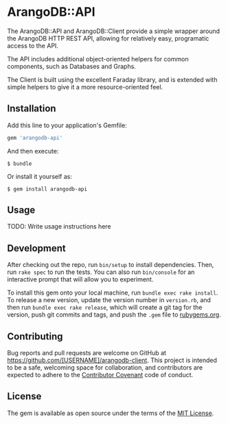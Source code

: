 # ArangoDB::API

The ArangoDB::API and ArangoDB::Client provide a simple wrapper around the ArangoDB HTTP REST API, allowing for relatively easy, programatic access to the API.

The API includes additional object-oriented helpers for common components, such as Databases and Graphs.

The Client is built using the excellent Faraday library, and is extended with simple helpers to give it a more resource-oriented feel.

## Installation

Add this line to your application's Gemfile:

```ruby
gem 'arangodb-api'
```

And then execute:

    $ bundle

Or install it yourself as:

    $ gem install arangodb-api

## Usage

TODO: Write usage instructions here

## Development

After checking out the repo, run `bin/setup` to install dependencies. Then, run `rake spec` to run the tests. You can also run `bin/console` for an interactive prompt that will allow you to experiment.

To install this gem onto your local machine, run `bundle exec rake install`. To release a new version, update the version number in `version.rb`, and then run `bundle exec rake release`, which will create a git tag for the version, push git commits and tags, and push the `.gem` file to [rubygems.org](https://rubygems.org).

## Contributing

Bug reports and pull requests are welcome on GitHub at https://github.com/[USERNAME]/arangodb-client. This project is intended to be a safe, welcoming space for collaboration, and contributors are expected to adhere to the [Contributor Covenant](http://contributor-covenant.org) code of conduct.


## License

The gem is available as open source under the terms of the [MIT License](http://opensource.org/licenses/MIT).

